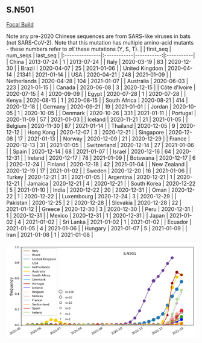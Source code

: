 

## S.N501
[Focal Build](https://nextstrain.org/groups/neherlab/ncov/S.N501?)

Note any pre-2020 Chinese sequences are from SARS-like viruses in bats (not SARS-CoV-2).
Note that this mutation has multiple amino-acid mutants - these numbers refer to _all_ these mutations (Y, S, T).
|                | first_seq   |   num_seqs | last_seq   |
|:---------------|:------------|-----------:|:-----------|
| China          | 2013-07-24  |          1 | 2013-07-24 |
| Italy          | 2020-03-19  |         83 | 2020-12-30 |
| Brazil         | 2020-04-07  |         25 | 2021-01-06 |
| United Kingdom | 2020-04-14  |      21341 | 2021-01-14 |
| USA            | 2020-04-21  |        248 | 2021-01-09 |
| Netherlands    | 2020-04-28  |        104 | 2021-01-07 |
| Australia      | 2020-06-03  |        223 | 2021-01-15 |
| Canada         | 2020-06-08  |          3 | 2020-12-15 |
| Côte d'Ivoire  | 2020-07-15  |          4 | 2020-09-09 |
| Egypt          | 2020-07-28  |          1 | 2020-07-28 |
| Kenya          | 2020-08-15  |          1 | 2020-08-15 |
| South Africa   | 2020-08-21  |        414 | 2020-12-18 |
| Germany        | 2020-09-21  |         19 | 2021-01-01 |
| Jordan         | 2020-10-05  |          1 | 2020-10-05 |
| Denmark        | 2020-10-26  |        331 | 2021-01-11 |
| Portugal       | 2020-11-09  |         57 | 2021-01-03 |
| Iceland        | 2020-11-21  |         21 | 2021-01-05 |
| Belgium        | 2020-11-30  |         87 | 2021-01-14 |
| Thailand       | 2020-12-05  |          9 | 2020-12-12 |
| Hong Kong      | 2020-12-07  |          3 | 2020-12-21 |
| Singapore      | 2020-12-08  |         17 | 2021-01-13 |
| Norway         | 2020-12-09  |         21 | 2020-12-29 |
| France         | 2020-12-13  |         31 | 2021-01-05 |
| Switzerland    | 2020-12-14  |         27 | 2021-01-06 |
| Spain          | 2020-12-14  |         68 | 2021-01-07 |
| Israel         | 2020-12-16  |         64 | 2020-12-31 |
| Ireland        | 2020-12-17  |         78 | 2021-01-09 |
| Botswana       | 2020-12-17  |          6 | 2020-12-24 |
| Finland        | 2020-12-18  |         42 | 2021-01-04 |
| New Zealand    | 2020-12-19  |         17 | 2021-01-02 |
| Sweden         | 2020-12-20  |         16 | 2021-01-06 |
| Turkey         | 2020-12-21  |         31 | 2021-01-05 |
| Argentina      | 2020-12-21  |          1 | 2020-12-21 |
| Jamaica        | 2020-12-21  |          4 | 2020-12-21 |
| South Korea    | 2020-12-22  |          5 | 2021-01-10 |
| India          | 2020-12-22  |         20 | 2020-12-31 |
| Oman           | 2020-12-22  |          1 | 2020-12-22 |
| Luxembourg     | 2020-12-24  |          3 | 2020-12-29 |
| Pakistan       | 2020-12-25  |          2 | 2020-12-28 |
| Slovakia       | 2020-12-28  |         22 | 2021-01-12 |
| Greece         | 2020-12-30  |          3 | 2020-12-30 |
| Peru           | 2020-12-31  |          1 | 2020-12-31 |
| Mexico         | 2020-12-31  |          1 | 2020-12-31 |
| Japan          | 2021-01-02  |          4 | 2021-01-02 |
| Sri Lanka      | 2021-01-02  |          1 | 2021-01-02 |
| Ecuador        | 2021-01-05  |          4 | 2021-01-06 |
| Hungary        | 2021-01-07  |          5 | 2021-01-09 |
| Iran           | 2021-01-08  |          1 | 2021-01-08 |

![Overall trends S.N501](/overall_trends_figures/overall_trends_S.N501.png)